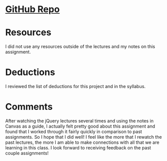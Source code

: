 # [GitHub Repo](https://github.com/megannsjuts/hw_jquery_jackson_megan.git)

# Resources

I did not use any resources outside of the lectures and my notes on this assignment.

# Deductions

I reviewed the list of deductions for this project and in the syllabus.

# Comments

After watching the jQuery lectures several times and using the notes in Canvas
as a guide, I actually felt pretty good about this assignment and found that I
worked through it fairly quickly in comparison to past assignments. So I hope that
I did well! I feel like the more that I rewatch the past lectures, the more I am
able to make connections with all that we are learning in this class. I look
forward to receiving feedback on the past couple assignments!

